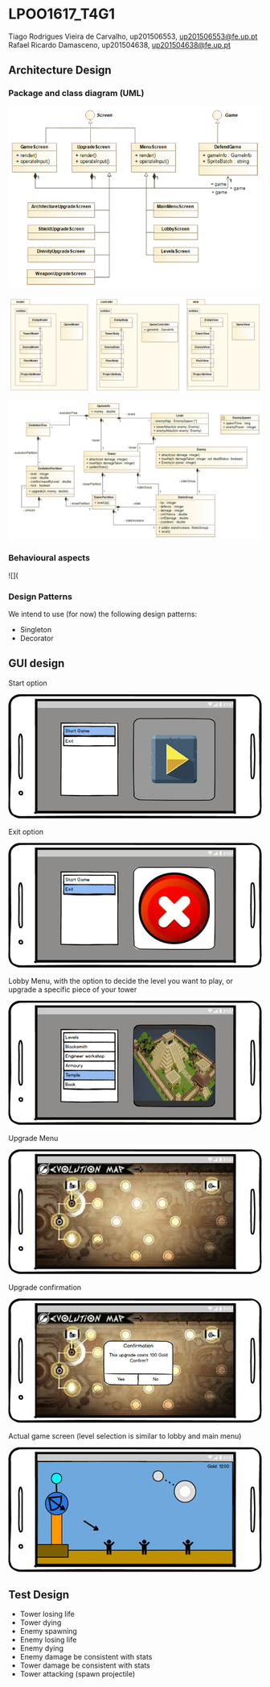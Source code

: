# LPOO1617_T4G1

Tiago Rodrigues Vieira de Carvalho, up201506553, up201506553@fe.up.pt  
Rafael Ricardo Damasceno, up201504638, up201504638@fe.up.pt

## Architecture Design

### Package and class diagram (UML)

![](https://github.com/titarta/LPOO1617_T4G1/raw/master/Defend/README-res/Screen.png)

![](https://github.com/titarta/LPOO1617_T4G1/raw/master/Defend/README-res/Game.png)

![](https://github.com/titarta/LPOO1617_T4G1/raw/master/Defend/README-res/gameLogic.png)

### Behavioural aspects

![](

### Design Patterns

We intend to use (for now) the following design patterns:
* Singleton
* Decorator

## GUI design

Start option

![](https://github.com/titarta/LPOO1617_T4G1/raw/master/Defend/README-res/Start_MainMenu_Mockup.png)

Exit option

![](https://github.com/titarta/LPOO1617_T4G1/raw/master/Defend/README-res/Exit_MainMenu_Mockup.png)

Lobby Menu, with the option to decide the level you want to play, or upgrade a specific piece of your tower

![](https://github.com/titarta/LPOO1617_T4G1/raw/master/Defend/README-res/LobbyMenu_Mockup.png)

Upgrade Menu

![](https://github.com/titarta/LPOO1617_T4G1/raw/master/Defend/README-res/UpgradeMenu_Mockup.png)

Upgrade confirmation

![](https://github.com/titarta/LPOO1617_T4G1/raw/master/Defend/README-res/ConfirmUpgradeMenu_Mockup.png)

Actual game screen (level selection is similar to lobby and main menu)

![](https://github.com/titarta/LPOO1617_T4G1/raw/master/Defend/README-res/Game_Mockup.png)

## Test Design

* Tower losing life
* Tower dying
* Enemy spawning
* Enemy losing life
* Enemy dying
* Enemy damage be consistent with stats
* Tower damage be consistent with stats
* Tower attacking (spawn projectile)
